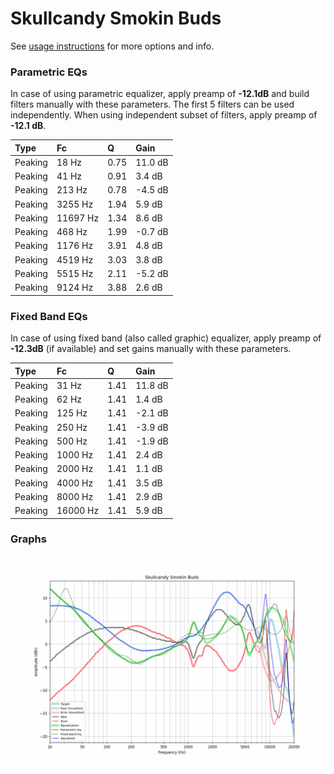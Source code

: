 # Skullcandy Smokin Buds
See [usage instructions](https://github.com/jaakkopasanen/AutoEq#usage) for more options and info.

### Parametric EQs
In case of using parametric equalizer, apply preamp of **-12.1dB** and build filters manually
with these parameters. The first 5 filters can be used independently.
When using independent subset of filters, apply preamp of **-12.1 dB**.

| Type    | Fc       |    Q | Gain    |
|:--------|:---------|:-----|:--------|
| Peaking | 18 Hz    | 0.75 | 11.0 dB |
| Peaking | 41 Hz    | 0.91 | 3.4 dB  |
| Peaking | 213 Hz   | 0.78 | -4.5 dB |
| Peaking | 3255 Hz  | 1.94 | 5.9 dB  |
| Peaking | 11697 Hz | 1.34 | 8.6 dB  |
| Peaking | 468 Hz   | 1.99 | -0.7 dB |
| Peaking | 1176 Hz  | 3.91 | 4.8 dB  |
| Peaking | 4519 Hz  | 3.03 | 3.8 dB  |
| Peaking | 5515 Hz  | 2.11 | -5.2 dB |
| Peaking | 9124 Hz  | 3.88 | 2.6 dB  |

### Fixed Band EQs
In case of using fixed band (also called graphic) equalizer, apply preamp of **-12.3dB**
(if available) and set gains manually with these parameters.

| Type    | Fc       |    Q | Gain    |
|:--------|:---------|:-----|:--------|
| Peaking | 31 Hz    | 1.41 | 11.8 dB |
| Peaking | 62 Hz    | 1.41 | 1.4 dB  |
| Peaking | 125 Hz   | 1.41 | -2.1 dB |
| Peaking | 250 Hz   | 1.41 | -3.9 dB |
| Peaking | 500 Hz   | 1.41 | -1.9 dB |
| Peaking | 1000 Hz  | 1.41 | 2.4 dB  |
| Peaking | 2000 Hz  | 1.41 | 1.1 dB  |
| Peaking | 4000 Hz  | 1.41 | 3.5 dB  |
| Peaking | 8000 Hz  | 1.41 | 2.9 dB  |
| Peaking | 16000 Hz | 1.41 | 5.9 dB  |

### Graphs
![](./Skullcandy%20Smokin%20Buds.png)
